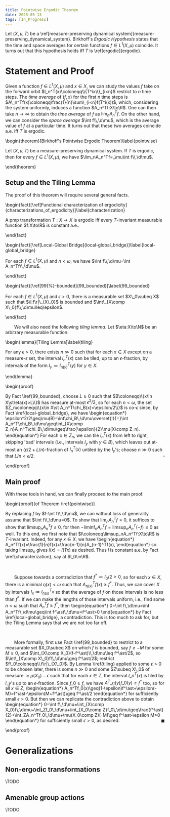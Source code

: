 ```yaml
---
title: Pointwise Ergodic Theorem
date: 2025-05-13
tags: [In_Progress]
---
```


Let $(X,\mu,T)$ be a \ref[measure-preserving dynamical system]{measure-preserving_dynamical_system}. Birkhoff's _Ergodic Hypothesis_ states that the time and space averages for certain functions $f\in L^1(X,\mu)$ coincide. It turns out that this hypothesis holds iff $T$ is \ref[ergodic]{ergodic}.

# Statement and Proof

Given a function $f\in L^1(X,\mu)$ and $x\in X$, we can study the values $f$ take on the forward orbit $I_n^T(x)\coloneqq\\{T^ix\\}_{i<n}$ restrict to $n$ time steps. The _time average_ of $(f,x)$ for the first $n$ time steps is $A\_n^Tf(x)\coloneqq\frac{1}{n}\sum\_{i<n}f(T^i(x))$, which, considering the system uniformly, induces a function $A_n^Tf:X\to\R$. One can then take $n\to\infty$ to obtain the _time average_ of $f$ as $\lim_nA_n^Tf$. On the other hand, we can consider the _space average_ $\int f\\,\d\mu$, which is the average value of $f$ at a particular time. It turns out that these two averages coincide a.e. iff $T$ is ergodic.

\begin{theorem}[Birkhoff's Pointwise Ergodic Theorem]\label{pointwise}

Let $(X,\mu,T)$ be a measure-preserving dynamical system. If $T$ is ergodic, then for every $f\in L^1(X,\mu)$, we have $\lim_nA_n^Tf=_\mu\int f\\,\d\mu$.

\end{theorem}

## Setup and the Tiling Lemma

The proof of this theorem will require several general facts.

\begin{fact}[\ref[Functional characterization of ergodicity]{characterizations_of_ergodicity}]\label{characterization}

A pmp transformation $T:X\to X$ is ergodic iff every $T$-invariant measurable function $f:X\to\R$ is constant a.e..

\end{fact}

\begin{fact}[\ref[Local-Global Bridge]{local-global_bridge}]\label{local-global_bridge}

For each $f\in L^1(X,\mu)$ and $n<\omega$, we have $\int f\\,\d\mu=\int A_n^Tf\\,\d\mu$.

\end{fact}

\begin{fact}[\ref[99{%}-bounded]{99_bounded}]\label{99_bounded}

For each $f\in L^1(X,\mu)$ and $\epsilon>0$, there is a measurable set $X\_0\subeq X$ such that $\l.f\r|\_{X\_0}$ is bounded and $\int\_{X\comp X\_0}f\\,\d\mu\leq\epsilon$.

\end{fact}

&emsp;&emsp;We will also need the following _tiling lemma_. Let $\eta:X\to\N$ be an arbitrary measurable function.

\begin{lemma}[Tiling Lemma]\label{tiling}

For any $\epsilon>0$, there exists $n\gg0$ such that for each $x\in X$ except on a measure-$\epsilon$ set, the interval $I_n^T(x)$ can be tiled, up to an $\epsilon$-fraction, by intervals of the form $I_y\coloneqq I_{\eta(y)}^T(y)$ for $y\in X$.

\end{lemma}

\begin{proof}

By Fact \iref{99_bounded}, choose $L\geq0$ such that $B\coloneqq\\{x\in X\st\eta(x)>L\\}$ has measure at-most $\epsilon^2/2$, so for each $n<\omega$, the set $Z_n\coloneqq\\{x\in X\st A_n^T\chi_B(x)<\epsilon/2\\}$ is co-$\epsilon$ since, by Fact \iref{local-global_bridge}, we have
\begin{equation*}
    \epsilon^2/2\geq\mu(B)=\int\chi_B\\,\d\mu\overset{!}{=}\int A_n^T\chi_B\\,\d\mu\geq\int_{X\comp Z_n}A_n^T\chi_B\\,\d\mu\geq\frac{\epsilon}{2}\mu(X\comp Z_n).
\end{equation*}
For each $x\in Z_n$, we can tile $I_n^T(x)$ from left to right, skipping 'bad' intervals (i.e., intervals $I_y$ with $y\in B$), which leaves out at-most an $(\epsilon/2+L/n)$-fraction of $I_n^T(x)$ untiled by the $I_y$'s; choose $n\gg0$ such that $L/n<\epsilon/2$.<span style="float:right;">$\square$</span>

\end{proof}

## Main proof

With these tools in hand, we can finally proceed to the main proof.

<div class="space"></div>

\begin{proof}[of Theorem \iref{pointwise}]

By replacing $f$ by $f-\int f\\,\d\mu$, we can without loss of generality assume that $\int f\\,\d\mu=0$. To show that $\lim_nA_n^Tf=0$, it suffices to show that $\limsup_nA_n^Tf\leq0$, for then $-\liminf_nA_n^Tf=\limsup_nA_n^T(-f)\leq0$ as well. To this end, we first note that $l\coloneqq\limsup_nA_n^Tf:X\to\R$ is $T$-invariant. Indeed, for any $x\in X$, we have
\begin{equation*}
    A_n^Tf(x)=\frac{1}{n}f(x)+\frac{n-1}{n}A_{n-1}^Tf(x),
\end{equation*}
so taking $\limsup_n$ gives $l(x)=l(Tx)$ as desired. Thus $l$ is constant a.e. by Fact \iref{characterization}, say at $l_0\in\R$.

<br>

&emsp;&emsp;Suppose towards a contradiction that $f^\ast\coloneqq l_0/2>0$, so for each $x\in X$, there is a minimal $\eta(x)<\omega$ such that $A_{\eta(x)}^Tf(x)\geq f^\ast$. Thus, we can cover $X$ by intervals $I_x\coloneqq I_{\eta(x)}^Tx$ so that the average of $f$ on those intervals is no less than $f^\ast$. If we can make the lengths of those intervals uniform, i.e., find some $n<\omega$ such that $A_n^Tf\geq f^\ast$, then
\begin{equation*}
    0=\int f\\,\d\mu=\int A_n^Tf\\,\d\mu\geq\int f^\ast\\,\d\mu=f^\ast>0
\end{equation*}
by Fact \iref{local-global_bridge}, a contradiction. This is too much to ask for, but the Tiling Lemma says that we are not too far off.

<br>

&emsp;&emsp;More formally, first use Fact \iref{99_bounded} to restrict to a measurable set $X_0\subeq X$ on which $f$ is bounded, say $f\geq-M$ for some $M\geq0$, and $\int_{X\comp X_0}(f-f^\ast)\\,\d\mu\leq f^\ast/2$, so $\int\_{X\comp X\_0}f\\,\d\mu\geq f^\ast/2$; restrict $f\_0\coloneqq\l.f\r|\_{X\_0}$. By Lemma \iref{tiling} applied to some $\epsilon>0$ to be chosen later, there is some $n\gg0$ and some $Z\subeq X\_0$ of measure $\geq\mu(X_0)-\epsilon$ such that for each $x\in Z$, the interval $I\_n^T(x)$ is tiled by $I\_y$'s up to an $\epsilon$-fraction. Since $f\_0\geq f$, we have $A^T\_{\eta(y)}f\_0(y)\geq f^\ast$ too, so for all $x\in Z$,
\begin{equation*}
    A_n^Tf_0(x)\geq(1-\epsilon)f^\ast+\epsilon(-M)=f^\ast-\epsilon(M+f^\ast)\geq f^\ast/2
\end{equation*}
for sufficiently small $\epsilon>0$. But then we can replicate the contradiction above to obtain
\begin{equation*}
    0=\int f\\,\d\mu=\int_{X\comp X_0}f\\,\d\mu+\int_Zf_0\\,\d\mu+\int_{X_0\comp Z}f_0\\,\d\mu\geq\frac{f^\ast}{2}+\int_ZA_n^Tf_0\\,\d\mu+\mu(X_0\comp Z)(-M)\geq f^\ast-\epsilon M>0
\end{equation*}
for sufficiently small $\epsilon>0$, as desired.<span style="float:right;">$\blacksquare$</span>

\end{proof}

# Generalizations

## Non-ergodic transformations

\TODO

## Amenable group actions

\TODO
